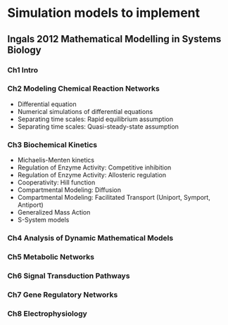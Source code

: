 # Simulation models to implement

## Ingals 2012 Mathematical Modelling in Systems Biology

### Ch1 Intro

### Ch2 Modeling Chemical Reaction Networks

- Differential equation
- Numerical simulations of differential equations
- Separating time scales: Rapid equilibrium assumption
- Separating time scales: Quasi-steady-state assumption


### Ch3 Biochemical Kinetics

- Michaelis-Menten kinetics
- Regulation of Enzyme Activity: Competitive inhibition
- Regulation of Enzyme Activity: Allosteric regulation
- Cooperativity: Hill function
- Compartmental Modeling: Diffusion
- Compartmental Modeling: Facilitated Transport (Uniport, Symport, Antiport)
- Generalized Mass Action
- S-System models

### Ch4 Analysis of Dynamic Mathematical Models

### Ch5 Metabolic Networks

### Ch6 Signal Transduction Pathways

### Ch7 Gene Regulatory Networks

### Ch8 Electrophysiology
    
